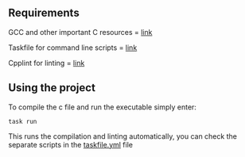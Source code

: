 ## Requirements

GCC and other important C resources = [link](https://installc.org/)

Taskfile for command line scripts = [link](https://taskfile.dev/installation/)

Cpplint for linting = [link](https://github.com/cpplint/cpplint?tab=readme-ov-file#installation)

## Using the project

To compile the c file and run the executable simply enter:

    task run

This runs the compilation and linting automatically, you can check the separate scripts in the [taskfile.yml]("https://github.com/jakewdr/taskfile-cpplint-gcc-windows/blob/main/taskfile.yml") file
